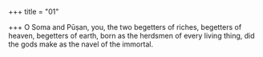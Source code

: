 +++
title = "01"

+++
O Soma and Pūṣan, you, the two begetters of riches, begetters of heaven,  begetters of earth,
born as the herdsmen of every living thing, did the gods make as the  navel of the immortal.
